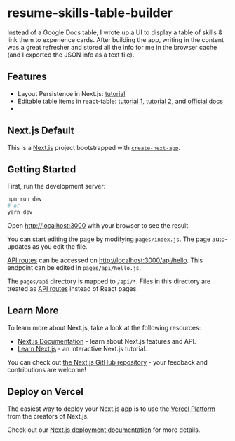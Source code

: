 # resume-skills-table-builder
Instead of a Google Docs table, I wrote up a UI to display a table of skills & link them to experience cards. After building the app, writing in the content was a great refresher and stored all the info for me in the browser cache (and I exported the JSON info as a text file).

## Features
- Layout Persistence in Next.js: [tutorial](https://dev.to/ozanbolel/layout-persistence-in-next-js-107g)
- Editable table items in react-table: [tutorial 1](https://codesandbox.io/s/ewm82), [tutorial 2](https://codesandbox.io/s/j72j9767zv), and [official docs](https://codesandbox.io/s/github/tannerlinsley/react-table/tree/master/examples/basic)
- 

## Next.js Default
This is a [Next.js](https://nextjs.org/) project bootstrapped with [`create-next-app`](https://github.com/vercel/next.js/tree/canary/packages/create-next-app).

## Getting Started

First, run the development server:

```bash
npm run dev
# or
yarn dev
```

Open [http://localhost:3000](http://localhost:3000) with your browser to see the result.

You can start editing the page by modifying `pages/index.js`. The page auto-updates as you edit the file.

[API routes](https://nextjs.org/docs/api-routes/introduction) can be accessed on [http://localhost:3000/api/hello](http://localhost:3000/api/hello). This endpoint can be edited in `pages/api/hello.js`.

The `pages/api` directory is mapped to `/api/*`. Files in this directory are treated as [API routes](https://nextjs.org/docs/api-routes/introduction) instead of React pages.

## Learn More

To learn more about Next.js, take a look at the following resources:

- [Next.js Documentation](https://nextjs.org/docs) - learn about Next.js features and API.
- [Learn Next.js](https://nextjs.org/learn) - an interactive Next.js tutorial.

You can check out [the Next.js GitHub repository](https://github.com/vercel/next.js/) - your feedback and contributions are welcome!

## Deploy on Vercel

The easiest way to deploy your Next.js app is to use the [Vercel Platform](https://vercel.com/new?utm_medium=default-template&filter=next.js&utm_source=create-next-app&utm_campaign=create-next-app-readme) from the creators of Next.js.

Check out our [Next.js deployment documentation](https://nextjs.org/docs/deployment) for more details.
